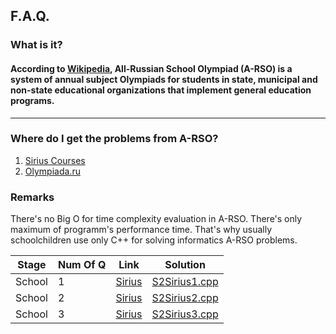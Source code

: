 ## F.A.Q.
### What is it?

#### According to [Wikipedia](https://ru.wikipedia.org/wiki/%D0%92%D1%81%D0%B5%D1%80%D0%BE%D1%81%D1%81%D0%B8%D0%B9%D1%81%D0%BA%D0%B0%D1%8F_%D0%BE%D0%BB%D0%B8%D0%BC%D0%BF%D0%B8%D0%B0%D0%B4%D0%B0_%D1%88%D0%BA%D0%BE%D0%BB%D1%8C%D0%BD%D0%B8%D0%BA%D0%BE%D0%B2), All-Russian School Olympiad (A-RSO) is a system of annual subject Olympiads for students in state, municipal and non-state educational organizations that implement general education programs.
---

### Where do I get the problems from A-RSO?
1. [Sirius Courses](https://edu.sirius.online/#/contests_page/vos)
2. [Olympiada.ru](https://olimpiada.ru/activity/73/tasks/2021?class=10&year=2021)

### Remarks
There's no Big O for time complexity evaluation in A-RSO. There's only maximum of programm's performance time. That's why usually schoolchildren use only C++ for solving informatics A-RSO problems.

|Stage|Num Of Q|Link|Solution|
|-|-|-|-|
|School|1|[Sirius](https://uts.sirius.online/#/contest/3166)|[S2Sirius1.cpp](https://github.com/mayevskaya/competitive-programming/blob/master/A-RSO/S2Sirius1.cpp)|
|School|2|[Sirius](https://uts.sirius.online/#/contest/3166)|[S2Sirius2.cpp](https://github.com/mayevskaya/competitive-programming/blob/master/A-RSO/S2Sirius2.cpp)|
|School|3|[Sirius](https://uts.sirius.online/#/contest/3166)|[S2Sirius3.cpp](https://github.com/mayevskaya/competitive-programming/blob/master/A-RSO/SSirius1.cpp)|

